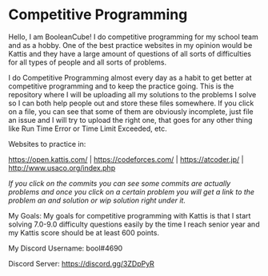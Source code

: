 # Competitive Programming
Hello, I am BooleanCube! I do competitive programming for my school team and as a hobby. One of the best practice websites in my opinion would be Kattis and they have a large amount of questions of all sorts of difficulties for all types of people and all sorts of problems.

I do Competitive Programming almost every day as a habit to get better at competitive programming and to keep the practice going. This is the repository where I will be uploading all my solutions to the problems I solve so I can both help people out and store these files somewhere. If you click on a file, you can see that some of them are obviously incomplete, just file an issue and I will try to upload the right one, that goes for any other thing like Run Time Error or Time Limit Exceeded, etc.

Websites to practice in:

https://open.kattis.com/ | 
https://codeforces.com/ | 
https://atcoder.jp/ | 
http://www.usaco.org/index.php

*If you click on the commits you can see some commits are actually problems and once you click on a certain problem you will get a link to the problem an and solution or wip solution right under it.*

My Goals: My goals for competitive programming with Kattis is that I start solving 7.0-9.0 difficulty questions easily by the time I reach senior year and my Kattis score should be at least 600 points.


My Discord Username: bool#4690

Discord Server: https://discord.gg/3ZDpPyR
